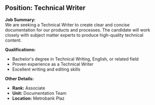## **Position: Technical Writer**

**Job Summary:**  
We are seeking a Technical Writer to create clear and concise documentation for our products and processes. The candidate will work closely with subject matter experts to produce high-quality technical content.

**Qualifications:**  
- Bachelor's degree in Technical Writing, English, or related field
- Proven experience as a Technical Writer
- Excellent writing and editing skills

**Other Details:**
- **Rank:** Associate
- **Unit:** Documentation Team
- **Location:** Metrobank Plaz